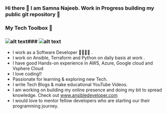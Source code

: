 ### Hi there 👋 I am Samna Najeeb. Work in Progress building my public git repository 🔭 



### My Tech Toolbox 🧰
### ![alt text](https://upload.wikimedia.org/wikipedia/commons/0/05/Ansible_Logo.png)### ![alt text](https://www.google.com/url?sa=i&url=https%3A%2F%2Fwww.hashicorp.com%2Fbrand&psig=AOvVaw1v7LvKSdAm5chpufASln7h&ust=1652526336347000&source=images&cd=vfe&ved=0CAwQjRxqFwoTCMCBi7-q3PcCFQAAAAAdAAAAABAJ)

- I work as a Software Developer 👩‍💻👩‍💻 .
- I work on Ansible, Terraform and Python on daily basis at work .
- I have good Hands-on experience in AWS, Azure, Google cloud and Vsphere Cloud 
- I love coding!!
- Passionate for learning & exploring new Tech. 
- I write Tech Blogs & make educational YouTube Videos.
- I am working on building my online presence and doing my bit to spread knowledge. Check out www.ansibledeveloper.com 
- I would love to  mentor fellow developers who are starting our their programming journey.


<!--
**samnanajeeb/samnanajeeb** is a ✨ _special_ ✨ repository because its `README.md` (this file) appears on your GitHub profile.

Here are some ideas to get you started:

- 🔭 I’m currently working on ...
- 🌱 I’m currently learning ...
- 👯 I’m looking to collaborate on ...
- 🤔 I’m looking for help with ...
- 💬 Ask me about ...
- 📫 How to reach me: ...
- 😄 Pronouns: ...
- ⚡ Fun fact: ...
-->
